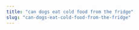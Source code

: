 ```yaml
---
title: "can dogs eat cold food from the fridge"
slug: "can-dogs-eat-cold-food-from-the-fridge"
---
```


